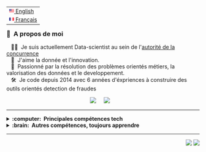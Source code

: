 
<table align="right">
 <tr><td><a href="README.md"><img src="images/us-flag.png" height="13"> English</a></td></tr>
 <tr><td><a href="README_fr.md"><img src="images/fr-flag.png" height="13"> Français</a></td></tr>
</table>

### :space_invader: &nbsp;A propos de moi

&nbsp;&nbsp;&nbsp;:technologist: &nbsp;Je suis actuellement Data-scientist au sein de l'[autorité de la concurrence](https://www.autoritedelaconcurrence.fr/fr) \
&nbsp;&nbsp;&nbsp;:seedling: &nbsp;J'aime la donnée et l'innovation.\
&nbsp;&nbsp;&nbsp;:heartbeat: &nbsp;Passionné par la résolution des problèmes orientés métiers, la valorisation des données et le developpement.\
&nbsp;&nbsp;&nbsp;:hammer_and_wrench: &nbsp;Je code depuis 2014 avec 6 années d'éxpriences à construire des outils orientés detection de fraudes

<p align="center">
  <a href="mailto:adrien.frumence@autoritedelaconcurrence.fr?subject=Bonjour%20Adrien%20FRUMENCE"><img src="https://img.shields.io/badge/gmail-%23D14836.svg?&style=for-the-badge&logo=gmail&logoColor=white" /></a>&nbsp;&nbsp;&nbsp;&nbsp;
  <a href="https://fr.linkedin.com/in/adrien-frumence-7473259a/"><img src="https://img.shields.io/badge/linkedin-%230077B5.svg?&style=for-the-badge&logo=linkedin&logoColor=white" /></a>&nbsp;&nbsp;&nbsp;&nbsp;

</p>

<hr/>

<details>
  <summary><b>:computer: &nbsp;Principales compétences tech</b></summary>
  <br/>

![Python](https://img.shields.io/badge/PYTHON-007396.svg?&style=flat&logo=python&logoColor=white)&nbsp;


<!--
Python
-->
</details>

<!--
mongodb
-->

<details>
  <summary><b>:brain: &nbsp;Autres compétences, toujours apprendre</b></summary>
  <br/>


![MongoDB](https://img.shields.io/badge/MONGODB-47A248.svg?&style=flat&logo=mongodb&logoColor=white)&nbsp;


</details>

<hr/>


<p align="right">
<img src="https://komarev.com/ghpvc/?username=adrienFRUMENCE&style=plastic&label=Views"><img>
<img src="https://badges.pufler.dev/visits/adrienFRUMENCE/adrienFRUMENCE?color=black&logo=github" />
</p>
